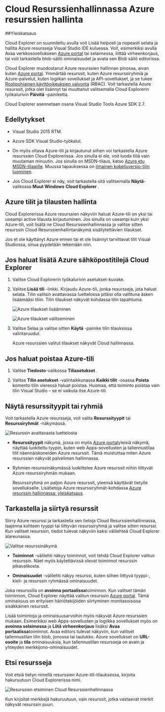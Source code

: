 <properties 
   pageTitle="Cloud Resurssienhallinnassa Azure resurssien hallinta | Microsoft Azure"
   description="Opi pilveen Resurssienhallinnan avulla voit selata ja Azure resurssien Visual Studion."
   services="visual-studio-online"
   documentationCenter="na"
   authors="TomArcher"
   manager="douge"
   editor="" />
<tags 
   ms.service="multiple"
   ms.devlang="dotnet"
   ms.topic="article"
   ms.tgt_pltfrm="na"
   ms.workload="multiple"
   ms.date="08/15/2016"
   ms.author="tarcher" />

# <a name="managing-azure-resources-with-cloud-explorer"></a>Cloud Resurssienhallinnassa Azure resurssien hallinta

##<a name="overview"></a>Yleiskatsaus

Cloud Explorer on suunniteltu avulla voit Lisää helposti ja nopeasti selata ja hallita Azure resursseja Visual Studio IDE kuluessa. Voit, esimerkiksi avulla Avaa verkkosovellukseen [Azure portal](http://go.microsoft.com/fwlink/p/?LinkID=525040) tai selaimessa, liittää virheenkorjaus, tai voit tarkastella blob-säilö ominaisuudet ja avata sen Blob säilö editorissa.

Cloud Explorer muodostanut Azure resurssien hallinnan pinossa, aivan kuten [Azure portal](http://go.microsoft.com/fwlink/p/?LinkID=525040). Ymmärtää resurssit, kuten Azure resurssiryhmiä ja Azure-palvelut, kuten logiikan sovellukset ja API-sovellukset, ja se tukee [Roolipohjainen käyttöoikeuksien valvonta](./active-directory/role-based-access-control-configure.md) (RBAC). Voit tarkastella Azure resurssit, jotka olet lisännyt tai muuttanut valitsemalla Cloud Explorerin työkalurivin **Päivitä** -painiketta.

Cloud Explorer asennetaan osana Visual Studio Tools Azure SDK 2.7. 

## <a name="prerequisites"></a>Edellytykset

- Visual Studio 2015 RTM.

- Azure SDK Visual Studio-työkalut. 
- On myös oltava Azure-tili ja kirjautunut siihen voi tarkastella Azure resurssien Cloud Explorerissa. Jos sinulla ei ole, voit luoda tiliä vain muutaman minuutin. Jos sinulla on MSDN-tilaus, katso [Azure etu MSDN-tilaajille](https://azure.microsoft.com/pricing/member-offers/msdn-benefits-details/). Muussa tapauksessa on [ilmainen kokeiluversio-tilin luominen](https://azure.microsoft.com/pricing/free-trial/).

- Jos Cloud Explorer ei näy, voit tarkastella sitä valitsemalla **Näytä**-valikossa **Muut Windows** **Cloud Explorer** .

## <a name="manage-azure-accounts-and-subscriptions"></a>Azure tilit ja tilausten hallinta

Cloud Explorerissa Azure resurssien näkyviin haluat Azure-tili on yksi tai useampi active tilausta kirjautuminen. Jos sinulla on useampi kuin yksi Azure-tili, voit lisätä ne Cloud Resurssienhallinnassa ja valitse sitten resurssin Cloud Resurssienhallintanäkymä sisällytettävien tilaukset.

Jos et ole käyttänyt Azure ennen tai et ole lisännyt tarvittavat tilit Visual Studiossa, sinua pyydetään tekemään niin.

## <a name="to-add-azure-accounts-to-cloud-explorer"></a>Jos haluat lisätä Azure sähköpostitilejä Cloud Explorer

1. Valitse Cloud Explorerin työkalurivin asetukset-kuvake.

1. Valitse **Lisää tili** -linkki. Kirjaudu Azure-tili, jonka resursseja, jota haluat selata. Tilin valitsin avattavassa luettelossa pitäisi olla valittuna äsken lisäämääsi tiliin. Tilin tilaukset näkyvät kohdassa tilin tapahtuma.

    ![Azure tilaukset lisääminen](./media/vs-azure-tools-resources-managing-with-cloud-explorer/IC819514.png)

    ![Azure tilaukset valitseminen](./media/vs-azure-tools-resources-managing-with-cloud-explorer/IC819515.png)

1. Valitse Selaa ja valitse sitten **Käytä** -painike tilin tilauksissa valintaruudut.

    Azure resurssien valitut tilaukset näkyvät Cloud hallinnassa.

## <a name="to-remove-an-azure-account"></a>Jos haluat poistaa Azure-tili

1. Valitse **Tiedosto**-valikossa **Tiliasetukset** .

1. Valitse **Tilin asetukset** -valintaikkunassa **Kaikki tilit** -osassa **Poista** komento tilin vieressä haluat poistaa. Huomaa, että toiminto poistaa vain tilin Visual Studio – se ei vaikuta itse Azure-tili.

## <a name="view-resource-types-or-groups"></a>Näytä resurssityypit tai ryhmiä

Voit tarkastella Azure resursseja, voit valita **Resurssityypit** tai **Resurssiryhmät** -näkymässä.

![Resurssin avattavasta luettelosta](./media/vs-azure-tools-resources-managing-with-cloud-explorer/IC819516.png)

- **Resurssityypit** näkymä, jossa on myös [Azure portal](http://go.microsoft.com/fwlink/p/?LinkID=525040)yleisiä näkymä, näyttää luokiteltu tyypin, kuten web Apps-sovellusten ja tallennustilaa tilit näennäiskoneiden Azure resurssit. Tämä muistuttaa miten Azure resurssien näkyvät palvelimen hallinnassa.

- Ryhmien resurssinäkymässä luokittelee Azure resurssit niihin liittyvät Azure resurssiryhmän mukaan.

 
    Resurssiryhmä on paljon Azure resurssit, yleensä käyttävät tietylle sovellukselle. Lisätietoja Azure resurssiryhmät-kohdassa [Azure resurssin hallinnassa: yleiskatsaus](./resource-group-overview.md).

## <a name="view-and-navigate-resources"></a>Tarkastella ja siirtyä resurssit

Siirry Azure resurssi ja tarkastella sen tietoja Cloud Resurssienhallinnassa, laajenna kohteen tyyppi tai liittyvän resurssiryhmä ja valitse sitten resurssi. Kun valitset resurssin, tiedot tulevat näkyviin kaksi välilehteä Cloud Explorer alareunassa.

![Valitse resurssinäkymä](./media/vs-azure-tools-resources-managing-with-cloud-explorer/IC819517.png)

- **Toiminnot** -välilehti näkyy toiminnot, voit tehdä Cloud Explorer valitun resurssin. Näet myös käytettävissä olevat toiminnot resurssin pikavalikosta.

- **Ominaisuudet** -välilehti näkyy resurssi, kuten siihen liittyvä tyyppi-, kieli- ja resurssin ryhmässä ominaisuudet.

Joka resurssilla on **avoinna portaalissa**toiminnon. Kun valitset tämän toiminnon, Cloud Explorer näyttää valitun resurssin [Azure portal](http://go.microsoft.com/fwlink/p/?LinkID=525040). Tämä ominaisuus on erityisen häiriötekijöiden siirtyminen monitasoisissa sisäkkäinen resurssit.

Lisää toimintoja ja ominaisuusarvoihin myös näkyvät Azure resurssien mukaan. Esimerkiksi web Apps-sovellusten ja logiikka sovellukset myös on **avoinna selaimessa** ja **Liitä virheenkorjaus** lisäksi **Avaa portaalissa**toiminnot. Avaa editors tulevat näkyviin, kun valitset tallennustilan tilin blob, jonossa tai taulukko. Azure sovellukset on **URL-osoite** ja **tila** ominaisuuksia, kun tallennustilan resursseja on avain ja yhteyden merkkijono-ominaisuudet.

## <a name="search-resources"></a>Etsi resursseja

Voit etsiä tietyn nimellä resurssien Azure-tili-tilauksessa, kirjoita hakuruutuun Cloud Explorerissa nimi.

![Resurssien etsiminen Cloud Resurssienhallinnassa](./media/vs-azure-tools-resources-managing-with-cloud-explorer/IC820394.png)

Kun kirjoitat merkkejä hakuruutuun, vain resurssit, jotka vastaavat merkit näkyvät resurssin puun.

